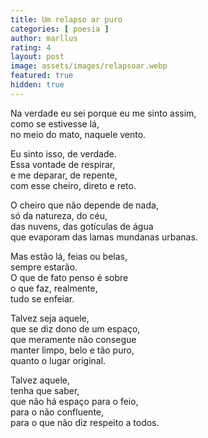 ```yaml
---
title: Um relapso ar puro
categories: [ poesia ]
author: marllus
rating: 4
layout: post
image: assets/images/relapsoar.webp
featured: true
hidden: true
---
```


Na verdade eu sei porque eu me sinto assim,<br>
como se estivesse lá,<br>
no meio do mato, naquele vento.<br>

Eu sinto isso, de verdade.<br>
Essa vontade de respirar,<br>
e me deparar, de repente,<br>
com esse cheiro, direto e reto.<br>

O cheiro que não depende de nada,<br>
só da natureza, do céu,<br>
das nuvens, das gotículas de água<br>
que evaporam das lamas mundanas urbanas.<br>

Mas estão lá, feias ou belas,<br>
sempre estarão.<br>
O que de fato penso é sobre<br>
o que faz, realmente,<br>
tudo se enfeiar.<br>

Talvez seja aquele,<br>
que se diz dono de um espaço,<br>
que meramente não consegue<br>
manter limpo, belo e tão puro,<br>
quanto o lugar original.<br>

Talvez aquele,<br>
tenha que saber,<br>
que não há espaço para o feio,<br>
para o não confluente,<br>
para o que não diz respeito a todos.<br>
